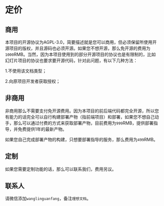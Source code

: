 # 定价

## 商用

本项目的开源协议为AGPL-3.0，简要描述就是您可以商用，但必须保留所使用开源项目的版权，并且源码也必须开源。如果您不想开源，那么免开源的费用为`1000`RMB。当然，因为本项目使用到的部分开源项目的协议也是有限制的，比如幻灯片项目的协议也要求要开源代码，针对此问题，有以下几种方法：

1.不使用该文档类型；

2.向原项目开发者获取授权；

## 非商用

非商用那么不需要支付免开源费用。因为本项目的前后端代码都完全开源，所以您有能力的话完全可以自行构建部署产物（指前端项目）和部署，如果您不想自己动手，那么可以通过付费的方式来获取部署产物，目前费用为`999`RMB，提供部署指导，并免费提供1年的最新产物。

如果您自己完成部署产物的构建，只想要部署指导的服务，那么费用为`499`RMB。

## 定制

如果您需要定制功能的话，那么可以联系我们，费用另议。

## 联系人

请微信添加`wanglinguanfang`，备注`理想文档`。
